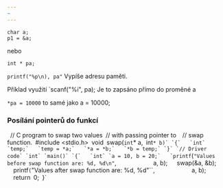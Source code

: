 ```yaml
---
~
---
```

```
char a;
p1 = &a;
```

nebo

`int * pa;`

`printf("%p\n), pa"`
Vypíše adresu paměti.

Příklad využití
`scanf("%i", pa);
Je to zapsáno přímo do proměné a

`*pa = 10000`
to samé jako a = 10000;


### Posílání pointerů do funkcí
`
`// C program to swap two values`
`// with passing pointer to` 
`// swap function.`
`#include <stdio.h>`
`void` `swap(``int``* a,` `int``* b)`
`{`
  `int` `temp;`
  `temp = *a;`
  `*a = *b;`
  `*b = temp;`
`}`
`// Driver code`
`int` `main()`
`{`
  `int` `a = 10, b = 20;`
  `printf``(``"Values before swap function are: %d, %d\n"``,` 
          `a, b);`
  `swap(&a, &b);`
  `printf``(``"Values after swap function are: %d, %d"``,` 
          `a, b);`
  `return` `0;`
`}`